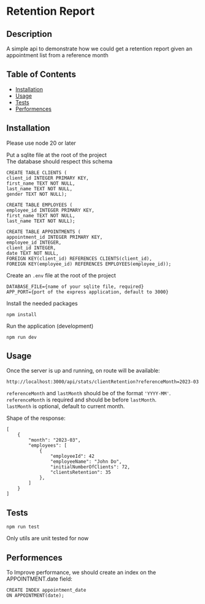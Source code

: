# Retention Report

## Description

A simple api to demonstrate how we could get a retention report given an appointment list from a reference month

## Table of Contents

- [Installation](#installation)
- [Usage](#usage)
- [Tests](#tests)
- [Performences](#performences)

## Installation

Please use node 20 or later

Put a sqlite file at the root of the project\
The database should respect this schema
```
CREATE TABLE CLIENTS ( 
client_id INTEGER PRIMARY KEY,
first_name TEXT NOT NULL,
last_name TEXT NOT NULL,
gender TEXT NOT NULL);

CREATE TABLE EMPLOYEES (
employee_id INTEGER PRIMARY KEY,
first_name TEXT NOT NULL,
last_name TEXT NOT NULL);

CREATE TABLE APPOINTMENTS ( 
appointment_id INTEGER PRIMARY KEY, 
employee_id INTEGER, 
client_id INTEGER, 
date TEXT NOT NULL, 
FOREIGN KEY(client_id) REFERENCES CLIENTS(client_id), 
FOREIGN KEY(employee_id) REFERENCES EMPLOYEES(employee_id));
```

Create an `.env` file at the root of the project
```
DATABASE_FILE={name of your sqlite file, required}
APP_PORT={port of the express application, default to 3000}
```

Install the needed packages
```
npm install
```

Run the application (development)
```
npm run dev
```

## Usage

Once the server is up and running, on route will be available:
```
http://localhost:3000/api/stats/clientRetention?referenceMonth=2023-03
```

`referenceMonth` and `lastMonth` should be of the format `'YYYY-MM'`.\
`referenceMonth` is required and should be before `lastMonth`.\
`lastMonth` is optional, default to current month.

Shape of the response:
```
[
    {
        "month": "2023-03",
        "employees": [
            {
                "employeeId": 42
                "employeeName": "John Do",
                "initialNumberOfClients": 72,
                "clientsRetention": 35
            },
        ]
    }
]
```

## Tests

```
npm run test
```
Only utils are unit tested for now

## Performences

To Improve performance, we should create an index on the APPOINTMENT.date field:

```
CREATE INDEX appointment_date 
ON APPOINTMENT(date);
```